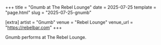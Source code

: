 +++
title = "Gnumb at The Rebel Lounge"
date = 2025-07-25
template = "page.html"
slug = "2025-07-25-gnumb"

[extra]
artist = "Gnumb"
venue = "Rebel Lounge"
venue_url = "https://rebelbar.com"
+++

Gnumb performs at The Rebel Lounge.
